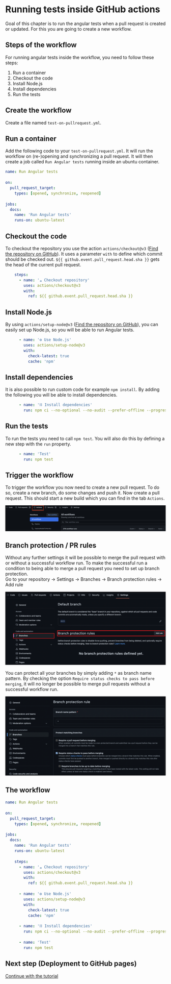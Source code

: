 # Running tests inside GitHub actions
Goal of this chapter is to run the angular tests when a pull request is created or updated.
For this you are going to create a new workflow.

## Steps of the workflow
For running angular tests inside the workflow, you need to follow these steps:
1. Run a container
2. Checkout the code
3. Install Node.js
4. Install dependencies
5. Run the tests

## Create the workflow
Create a file named `test-on-pullrequest.yml`.

## Run a container
Add the following code to your `test-on-pullrequest.yml`.
It will run the workflow on (re-)opening and synchronizing a pull request.
It will then create a job called `Run Angular tests` running inside an ubuntu container.
```yml
name: Run Angular tests

on:
  pull_request_target:
    types: [opened, synchronize, reopened]

jobs:
  docs:
    name: 'Run Angular tests'
    runs-on: ubuntu-latest
```

## Checkout the code
To checkout the repository you use the action `actions/checkout@v3` ([Find the repository on GitHub](https://github.com/actions/checkout)).
It uses a parameter `with` to define which commit should be checked out.
`${{ github.event.pull_request.head.sha }}` gets the head of the current pull request.
```yml
    steps:
      - name: '☁️ Checkout repository'
        uses: actions/checkout@v3
        with:
          ref: ${{ github.event.pull_request.head.sha }}
```

## Install Node.js
By using `actions/setup-node@v3` ([Find the repository on GitHub](https://github.com/actions/setup-node)),
you can easily set up Node.js, so you will be able to run Angular tests.
```yml
      - name: '⚙️ Use Node.js'
        uses: actions/setup-node@v3
        with:
          check-latest: true
          cache: 'npm'
```

## Install dependencies
It is also possible to run custom code for example `npm install`.
By adding the following you will be able to install dependencies.
```yml
      - name: '⛓️ Install dependencies'
        run: npm ci --no-optional --no-audit --prefer-offline --progress=false
```

## Run the tests
To run the tests you need to call `npm test`. You will also do this by defining a new step with the `run` property.
```yml
      - name: 'Test'
        run: npm test
```

## Trigger the workflow
To trigger the workflow you now need to create a new pull request.
To do so, create a new branch, do some changes and push it. Now create a pull request.
This should start a new build which you can find in the tab `Actions`.  

![Running GitHub Actions](assets/running-actions.png)

## Branch protection / PR rules
Without any further settings it will be possible to merge the pull request with or without a successful workflow run.
To make the successful run a condition to being able to merge a pull request you need to set up branch protection.  
Go to your repository &rarr; Settings &rarr; Branches &rarr; Branch protection rules &rarr; Add rule  

![](assets/branch-protection.png)  

You can protect all your branches by simply adding `*` as branch name pattern.
By checking the option `Require status checks to pass before merging`, it will no longer be possible to merge pull requests
without a successful workflow run.  

![](assets/add-branch-protection.png)

## The workflow
```yml
name: Run Angular tests

on:
  pull_request_target:
    types: [opened, synchronize, reopened]

jobs:
  docs:
    name: 'Run Angular tests'
    runs-on: ubuntu-latest

    steps:
      - name: '☁️ Checkout repository'
        uses: actions/checkout@v3
        with:
          ref: ${{ github.event.pull_request.head.sha }}

      - name: '⚙️ Use Node.js'
        uses: actions/setup-node@v3
        with:
          check-latest: true
          cache: 'npm'

      - name: '⛓️ Install dependencies'
        run: npm ci --no-optional --no-audit --prefer-offline --progress=false

      - name: 'Test'
        run: npm test
```

## Next step (Deployment to GitHub pages)
[Continue with the tutorial](deployment-to-github-pages.md)
